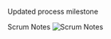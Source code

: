 Updated process milestone

Scrum Notes
![Scrum Notes](https://user-images.githubusercontent.com/82550231/165877859-d5953415-325d-4ecc-a2e0-89e57fc6e758.PNG)
